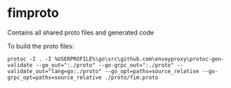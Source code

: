 # fimproto
Contains all shared proto files and generated code

To build the proto files:
```
protoc -I . -I %USERPROFILE%\go\src\github.com\envoyproxy\protoc-gen-validate --go_out=":./proto" --go-grpc_out=":./proto" --validate_out="lang=go:./proto" --go_opt=paths=source_relative --go-grpc_opt=paths=source_relative ./proto/fim.proto
```

